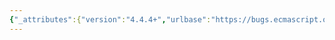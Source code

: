 ```yaml
---
{"_attributes":{"version":"4.4.4+","urlbase":"https://bugs.ecmascript.org/","maintainer":"dherman@mozilla.com"},"bug":{"bug_id":786,"creation_ts":"2012-10-10 19:44:00 -0700","short_desc":"15.1.3: \"is ≥\"","delta_ts":"2012-10-25 10:11:27 -0700","product":"Draft for 6th Edition","component":"editorial issue","version":"Rev 10: September 27, 2012 Draft","rep_platform":"All","op_sys":"All","bug_status":"RESOLVED","resolution":"FIXED","priority":"Normal","bug_severity":"minor","everconfirmed":true,"reporter":{"uid":"jmdyck","name":"Michael Dyck"},"assigned_to":{"uid":"allen","name":"Allen Wirfs-Brock"},"long_desc":[{"commentid":1923,"comment_count":0,"who":{"uid":"jmdyck","name":"Michael Dyck"},"bug_when":"2012-10-10 19:44:22 -0700","thetext":"In 15.1.3 \"URI Handling Function Properties\",\nunder \"Runtime Semantics: Encode and Decode\",\nin the definition of abstract operation Decode,\nstep 4.d.vii.10 says:\n    Else, V is ≥ 0x10000\n\nDelete \"is\"."},{"commentid":1992,"comment_count":1,"who":{"uid":"allen","name":"Allen Wirfs-Brock"},"bug_when":"2012-10-24 09:02:03 -0700","thetext":"I think the \"is\" is ok here as this is essentially an assertion rather than a test"},{"commentid":2037,"comment_count":2,"who":{"uid":"jmdyck","name":"Michael Dyck"},"bug_when":"2012-10-24 22:57:41 -0700","thetext":"Hm, well:\n\n15.1.2.2 / step 11 says:     Else, R = 0\n\n15.3.2.1 / step 5 says:      Else, argCount > 1\n\n15.4.4.6 / step 7 says:      Else, len > 0\n\n15.4.4.14 / step 11 says:    Else, n<0\n\n[etc]\n\nNote that none of these has an \"is\" before the comparison operator."},{"commentid":2038,"comment_count":3,"who":{"uid":"allen","name":"Allen Wirfs-Brock"},"bug_when":"2012-10-25 10:11:27 -0700","thetext":"ok, I buy it -- consistency wins \n\nI also decided that such assertions should come before the comma, eg\n\n\n else x=0, \nrather than\n else, x=0\n\nThis may help avoid  confusion with single line elses such as:\n   else, let x - 0\n\nSo I cleaned these up through out the spec. in the rev 11 editor's draft"}]}}
---
```

